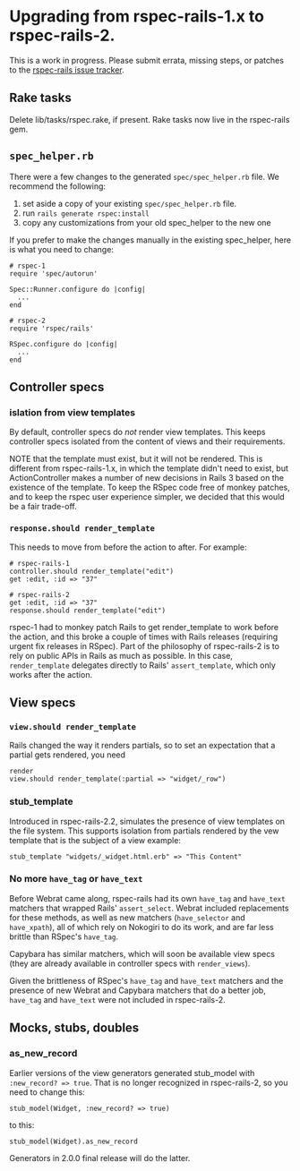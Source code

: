 # Upgrading from rspec-rails-1.x to rspec-rails-2.

This is a work in progress. Please submit errata, missing steps, or patches to
the [rspec-rails issue tracker](https://github.com/rspec/rspec-rails/issues).

## Rake tasks

Delete lib/tasks/rspec.rake, if present. Rake tasks now live in the rspec-rails
gem.

## `spec_helper.rb`

There were a few changes to the generated `spec/spec_helper.rb` file. We
recommend the following:

1. set aside a copy of your existing `spec/spec_helper.rb` file.
2. run `rails generate rspec:install`
3. copy any customizations from your old spec_helper to the new one

If you prefer to make the changes manually in the existing spec_helper, here
is what you need to change:

    # rspec-1
    require 'spec/autorun'

    Spec::Runner.configure do |config|
      ...
    end

    # rspec-2
    require 'rspec/rails'

    RSpec.configure do |config|
      ...
    end

## Controller specs

### islation from view templates

By default, controller specs do _not_ render view templates. This keeps
controller specs isolated from the content of views and their requirements.

NOTE that the template must exist, but it will not be rendered.  This is
different from rspec-rails-1.x, in which the template didn't need to exist, but
ActionController makes a number of new decisions in Rails 3 based on the
existence of the template. To keep the RSpec code free of monkey patches, and
to keep the rspec user experience simpler, we decided that this would be a fair
trade-off.

### `response.should render_template`

This needs to move from before the action to after. For example:

    # rspec-rails-1
    controller.should render_template("edit")
    get :edit, :id => "37"

    # rspec-rails-2
    get :edit, :id => "37"
    response.should render_template("edit")

rspec-1 had to monkey patch Rails to get render_template to work before the
action, and this broke a couple of times with Rails releases (requiring urgent
fix releases in RSpec). Part of the philosophy of rspec-rails-2 is to rely on
public APIs in Rails as much as possible. In this case, `render_template`
delegates directly to Rails' `assert_template`, which only works after the
action.

## View specs

### `view.should render_template`

Rails changed the way it renders partials, so to set an expectation that a
partial gets rendered, you need

    render
    view.should render_template(:partial => "widget/_row")

### stub_template

Introduced in rspec-rails-2.2, simulates the presence of view templates on the
file system. This supports isolation from partials rendered by the vew template
that is the subject of a view example:

    stub_template "widgets/_widget.html.erb" => "This Content"

### No more `have_tag` or `have_text`

Before Webrat came along, rspec-rails had its own `have_tag` and `have_text`
matchers that wrapped Rails' `assert_select`. Webrat included replacements for
these methods, as well as new matchers (`have_selector` and `have_xpath`), all
of which rely on Nokogiri to do its work, and are far less brittle than RSpec's
`have_tag`.

Capybara has similar matchers, which will soon be available view specs (they
are already available in controller specs with `render_views`).

Given the brittleness of RSpec's `have_tag` and `have_text` matchers and the
presence of new Webrat and Capybara matchers that do a better job, `have_tag`
and `have_text` were not included in rspec-rails-2.

## Mocks, stubs, doubles

### as_new_record

Earlier versions of the view generators generated stub_model with `:new_record?
=> true`. That is no longer recognized in rspec-rails-2, so you need to change
this:

    stub_model(Widget, :new_record? => true)

to this:

    stub_model(Widget).as_new_record

Generators in 2.0.0 final release will do the latter.
